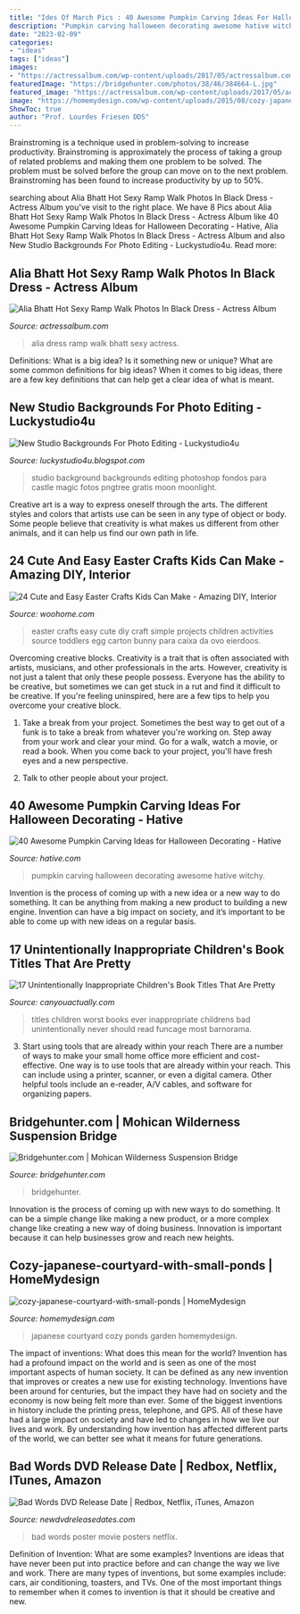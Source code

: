 ```yaml
---
title: "Ides Of March Pics : 40 Awesome Pumpkin Carving Ideas For Halloween Decorating"
description: "Pumpkin carving halloween decorating awesome hative witchy"
date: "2023-02-09"
categories:
- "ideas"
tags: ["ideas"]
images:
- "https://actressalbum.com/wp-content/uploads/2017/05/actressalbum.com_alia-bhatt-hot-sexy-ramp-walk-photos-in-black-dress.4.jpg"
featuredImage: "https://bridgehunter.com/photos/38/46/384664-L.jpg"
featured_image: "https://actressalbum.com/wp-content/uploads/2017/05/actressalbum.com_alia-bhatt-hot-sexy-ramp-walk-photos-in-black-dress.4.jpg"
image: "https://homemydesign.com/wp-content/uploads/2015/08/cozy-japanese-courtyard-with-small-ponds.jpg"
ShowToc: true
author: "Prof. Lourdes Friesen DDS"
---
```



Brainstroming is a technique used in problem-solving to increase productivity. Brainstroming is approximately the process of taking a group of related problems and making them one problem to be solved. The problem must be solved before the group can move on to the next problem. Brainstroming has been found to increase productivity by up to 50%.

	

		
searching about Alia Bhatt Hot Sexy Ramp Walk Photos In Black Dress - Actress Album you've visit to the right place. We have 8 Pics about Alia Bhatt Hot Sexy Ramp Walk Photos In Black Dress - Actress Album like 40 Awesome Pumpkin Carving Ideas for Halloween Decorating - Hative, Alia Bhatt Hot Sexy Ramp Walk Photos In Black Dress - Actress Album and also New Studio Backgrounds For Photo Editing - Luckystudio4u. Read more:
		
    
## Alia Bhatt Hot Sexy Ramp Walk Photos In Black Dress - Actress Album

<img loading=lazy src="https://actressalbum.com/wp-content/uploads/2017/05/actressalbum.com_alia-bhatt-hot-sexy-ramp-walk-photos-in-black-dress.4.jpg" onerror="this.onerror=null;this.src='https://tse3.mm.bing.net/th?id=OIP.qI4eeJIyE2fHsyAgtR9eFAHaLH&amp;pid=15.1';" alt="Alia Bhatt Hot Sexy Ramp Walk Photos In Black Dress - Actress Album">

_Source: actressalbum.com_

>alia dress ramp walk bhatt sexy actress. 

	

Definitions: What is a big idea? Is it something new or unique? What are some common definitions for big ideas?
When it comes to big ideas, there are a few key definitions that can help get a clear idea of what is meant.

    
## New Studio Backgrounds For Photo Editing - Luckystudio4u

<img loading=lazy src="http://4.bp.blogspot.com/-eZU1aipV5Xo/Ul073rYpPwI/AAAAAAAAC60/oqYOU4Uuwhg/s1600/Studio-Backgrounds-72.jpg" onerror="this.onerror=null;this.src='https://tse1.mm.bing.net/th?id=OIP.CgP9iMFsTC-eNsK_lQjoWwHaKG&amp;pid=15.1';" alt="New Studio Backgrounds For Photo Editing - Luckystudio4u">

_Source: luckystudio4u.blogspot.com_

>studio background backgrounds editing photoshop fondos para castle magic fotos pngtree gratis moon moonlight. 

	

Creative art is a way to express oneself through the arts. The different styles and colors that artists use can be seen in any type of object or body. Some people believe that creativity is what makes us different from other animals, and it can help us find our own path in life.

    
## 24 Cute And Easy Easter Crafts Kids Can Make - Amazing DIY, Interior

<img loading=lazy src="http://www.woohome.com/wp-content/uploads/2014/04/Easter-Crafts-for-Kids-13.jpg" onerror="this.onerror=null;this.src='https://tse4.mm.bing.net/th?id=OIP.yXZUr71uCjzuAEkAQDiawQHaOH&amp;pid=15.1';" alt="24 Cute and Easy Easter Crafts Kids Can Make - Amazing DIY, Interior">

_Source: woohome.com_

>easter crafts easy cute diy craft simple projects children activities source toddlers egg carton bunny para caixa da ovo eierdoos. 

	

Overcoming creative blocks.
Creativity is a trait that is often associated with artists, musicians, and other professionals in the arts. However, creativity is not just a talent that only these people possess. Everyone has the ability to be creative, but sometimes we can get stuck in a rut and find it difficult to be creative. If you're feeling uninspired, here are a few tips to help you overcome your creative block.
1. Take a break from your project. Sometimes the best way to get out of a funk is to take a break from whatever you're working on. Step away from your work and clear your mind. Go for a walk, watch a movie, or read a book. When you come back to your project, you'll have fresh eyes and a new perspective.

2. Talk to other people about your project.

    
## 40 Awesome Pumpkin Carving Ideas For Halloween Decorating - Hative

<img loading=lazy src="https://hative.com/wp-content/uploads/2014/10/pumpkin-carving-ideas/35-witchy-pumpkin.jpg" onerror="this.onerror=null;this.src='https://tse2.mm.bing.net/th?id=OIP.vrybA9y7Szo8uwcaukIHDwHaJ6&amp;pid=15.1';" alt="40 Awesome Pumpkin Carving Ideas for Halloween Decorating - Hative">

_Source: hative.com_

>pumpkin carving halloween decorating awesome hative witchy. 

	

Invention is the process of coming up with a new idea or a new way to do something. It can be anything from making a new product to building a new engine. Invention can have a big impact on society, and it’s important to be able to come up with new ideas on a regular basis.

    
## 17 Unintentionally Inappropriate Children&#039;s Book Titles That Are Pretty

<img loading=lazy src="http://canyouactually.com/wp-content/uploads/84126160.jpg" onerror="this.onerror=null;this.src='https://tse4.mm.bing.net/th?id=OIP.GkBHpaTgEmqH2gLBODcjrgAAAA&amp;pid=15.1';" alt="17 Unintentionally Inappropriate Children&#039;s Book Titles That Are Pretty">

_Source: canyouactually.com_

>titles children worst books ever inappropriate childrens bad unintentionally never should read funcage most barnorama. 

	

3) Start using tools that are already within your reach
There are a number of ways to make your small home office more efficient and cost-effective. One way is to use tools that are already within your reach. This can include using a printer, scanner, or even a digital camera. Other helpful tools include an e-reader, A/V cables, and software for organizing papers.

    
## Bridgehunter.com | Mohican Wilderness Suspension Bridge

<img loading=lazy src="https://bridgehunter.com/photos/38/46/384664-L.jpg" onerror="this.onerror=null;this.src='https://tse1.mm.bing.net/th?id=OIP.vDYLSHXqxfEFlxgM2Enq8QHaNK&amp;pid=15.1';" alt="Bridgehunter.com | Mohican Wilderness Suspension Bridge">

_Source: bridgehunter.com_

>bridgehunter. 

	

Innovation is the process of coming up with new ways to do something. It can be a simple change like making a new product, or a more complex change like creating a new way of doing business. Innovation is important because it can help businesses grow and reach new heights.

    
## Cozy-japanese-courtyard-with-small-ponds | HomeMydesign

<img loading=lazy src="https://homemydesign.com/wp-content/uploads/2015/08/cozy-japanese-courtyard-with-small-ponds.jpg" onerror="this.onerror=null;this.src='https://tse1.mm.bing.net/th?id=OIP.Bink_9MKnjxsid4i8hpodAHaJ4&amp;pid=15.1';" alt="cozy-japanese-courtyard-with-small-ponds | HomeMydesign">

_Source: homemydesign.com_

>japanese courtyard cozy ponds garden homemydesign. 

	

The impact of inventions: What does this mean for the world?
Invention has had a profound impact on the world and is seen as one of the most important aspects of human society. It can be defined as any new invention that improves or creates a new use for existing technology. Inventions have been around for centuries, but the impact they have had on society and the economy is now being felt more than ever. Some of the biggest inventions in history include the printing press, telephone, and GPS. All of these have had a large impact on society and have led to changes in how we live our lives and work. By understanding how invention has affected different parts of the world, we can better see what it means for future generations.

    
## Bad Words DVD Release Date | Redbox, Netflix, ITunes, Amazon

<img loading=lazy src="http://www.newdvdreleasedates.com/images/posters/large/bad-words-2013-02.jpg" onerror="this.onerror=null;this.src='https://tse3.mm.bing.net/th?id=OIP.V2em6uLBMKnxpV92MR64cQHaK2&amp;pid=15.1';" alt="Bad Words DVD Release Date | Redbox, Netflix, iTunes, Amazon">

_Source: newdvdreleasedates.com_

>bad words poster movie posters netflix. 

	

Definition of Invention: What are some examples?
Inventions are ideas that have never been put into practice before and can change the way we live and work. There are many types of inventions, but some examples include: cars, air conditioning, toasters, and TVs. One of the most important things to remember when it comes to invention is that it should be creative and new.


